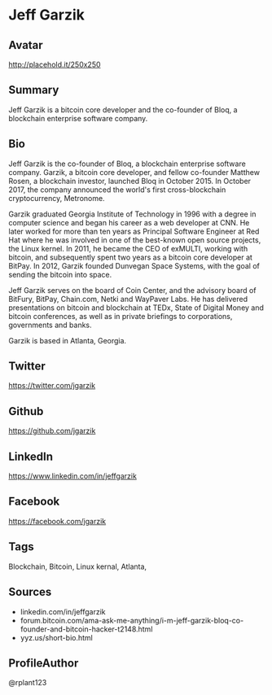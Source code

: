 # Jeff Garzik

## Avatar
http://placehold.it/250x250

## Summary
Jeff Garzik is a bitcoin core developer and the co-founder of Bloq, a blockchain enterprise software company.

## Bio
Jeff Garzik is the co-founder of Bloq, a blockchain enterprise software company. Garzik, a bitcoin core developer, and fellow co-founder Matthew Rosen, a blockchain investor, launched Bloq in October 2015. In October 2017, the company announced the world's first cross-blockchain cryptocurrency, Metronome.

Garzik graduated Georgia Institute of Technology in 1996 with a degree in computer science and began his career as a web developer at CNN. He later worked for more than ten years as Principal Software Engineer at Red Hat where he was involved in one of the best-known open source projects, the Linux kernel.​ In 2011, he became the CEO of exMULTI, working with bitcoin, and subsequently spent two years as a bitcoin core developer at BitPay. In 2012, Garzik founded Dunvegan Space Systems, with the goal of sending the bitcoin into space.

Jeff Garzik serves on the board of Coin Center, and the advisory board of BitFury, BitPay, Chain.com, Netki and WayPaver Labs. He has delivered presentations on bitcoin and blockchain at TEDx, State of Digital Money and bitcoin conferences, as well as in private briefings to corporations, governments and banks.

Garzik is based in Atlanta, Georgia.

## Twitter
https://twitter.com/jgarzik

## Github
https://github.com/jgarzik

## LinkedIn
https://www.linkedin.com/in/jeffgarzik

## Facebook
https://facebook.com/jgarzik

## Tags
Blockchain, Bitcoin, Linux kernal, Atlanta,

## Sources
- linkedin.com/in/jeffgarzik
- forum.bitcoin.com/ama-ask-me-anything/i-m-jeff-garzik-bloq-co-founder-and-bitcoin-hacker-t2148.html
- yyz.us/short-bio.html

## ProfileAuthor
@rplant123
